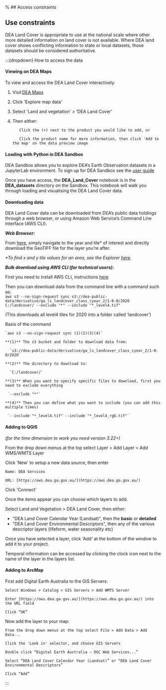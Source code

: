 % ## Access constraints

## Use constraints

DEA Land Cover is appropriate to use at the national scale where other more detailed information on land cover is not available. Where DEA land cover shows conflicting information to state or local datasets, those datasets should be considered authoritative.

:::{dropdown} How to access the data
#### Viewing on DEA Maps

To view and access the DEA Land Cover interactively:

1. Visit [DEA Maps](https://maps.dea.ga.gov.au/)
2. Click 'Explore map data'
3. Select 'Land and vegetation' > ‘DEA Land Cover’
4. Then either:

          Click the (+) next to the product you would like to add, or

          Click the product name for more information, then click 'Add to the map' on the data preview image

#### Loading with Python in DEA Sandbox

DEA Sandbox allows you to explore DEA’s Earth Observation datasets in a JupyterLab environment. To sign up for DEA Sandbox see the [user guide](https://knowledge.dea.ga.gov.au/setup/Sandbox/sandbox.html)

Once you have access, the **DEA\_Land\_Cover** notebook is in the **DEA\_datasets** directory on the Sandbox. This notebook will walk you through loading and visualising the DEA Land Cover data.

#### Downloading data 

DEA Land Cover data can be downloaded from DEA’s public data holdings through a web browser, or using Amazon Web Service’s Command Line Interface (AWS CLI). 

***Web Browser:***

From [here](https://data.dea.ga.gov.au/?prefix=derivative/ga_ls_landcover_class_cyear_2/1-0-0/), simply navigate to the year and tile\* of interest and directly download the GeoTIFF file for the layer you’re after.

*\*To find x and y tile values for an area, see the Explorer [here](https://explorer.sandbox.dea.ga.gov.au/products/ga_ls_landcover_class_cyear_2).*

***Bulk download using AWS CLI (for technical users):***

First you need to install AWS CLI, instructions [here](https://docs.aws.amazon.com/cli/latest/userguide/getting-started-install.html)

Then you can download data from the command line with a command such as:  
`aws s3 --no-sign-request sync s3://dea-public-data/derivative/ga_ls_landcover_class_cyear_2/1-0-0/2020  C:/landcover/ --exclude "*" --include "*_level4.tif"`

(This downloads all level4 tiles for 2020 into a folder called ‘landcover’)

Basis of the command

    `aws s3 --no-sign-request sync (1)(2)(3)(4)`

    **(1)** The s3 bucket and folder to download data from:

      `s3://dea-public-data/derivative/ga_ls_landcover_class_cyear_2/1-0-0/2020`

    **(2)** The directory to download to:

      `C:/landcover/`

    **(3)** When you want to specify specific files to download, first you need to exclude everything

     `--exclude "*"`

    **(4)** Then you can define what you want to include (you can add this multiple times)

     `--include "*_level4.tif" --include "*_level4_rgb.tif"`

#### Adding to QGIS

*(for the time dimension to work you need version 3.22+)*

From the drop down menus at the top select Layer > Add Layer > Add WMS/WMTS Layer

Click 'New' to setup a new data source, then enter

    Name: DEA Services

    URL: [https://ows.dea.ga.gov.au/](https://ows.dea.ga.gov.au/)

Click 'Connect'

Once the items appear you can choose which layers to add.

Select Land and Vegetation > DEA Land Cover, then either:

* "DEA Land Cover Calendar Year (Landsat)", then the **basic** or **detailed**
* "DEA Land Cover Environmental Descriptors", then any of the various descriptor layers (lifeform, water seasonality etc)

Once you have selected a layer, click 'Add' at the bottom of the window to add it to your project.

Temporal information can be accessed by clicking the clock icon next to the name of the layer in the layers list.

#### Adding to ArcMap

First add Digital Earth Australia to the GIS Servers:

    Select Windows > Catalog > GIS Servers > Add WMTS Server

    Enter [https://ows.dea.ga.gov.au/](https://ows.dea.ga.gov.au/) into the URL field

    Click “OK”

Now add the layer to your map:

    From the drop down menus at the top select File > Add Data > Add Data...

    Click the 'Look in' selector, and choose GIS Servers

    Double click “Digital Earth Australia – OGC Web Services...”

    Select “DEA Land Cover Calendar Year (Landsat)” or “DEA Land Cover Environmental Descriptors”

    Click “Add”
:::


